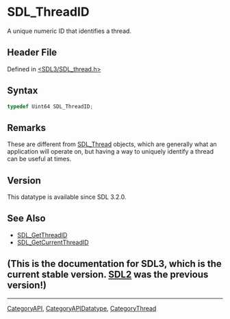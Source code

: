 # SDL_ThreadID

A unique numeric ID that identifies a thread.

## Header File

Defined in [<SDL3/SDL_thread.h>](https://github.com/libsdl-org/SDL/blob/main/include/SDL3/SDL_thread.h)

## Syntax

```c
typedef Uint64 SDL_ThreadID;
```

## Remarks

These are different from [SDL_Thread](SDL_Thread) objects, which are
generally what an application will operate on, but having a way to uniquely
identify a thread can be useful at times.

## Version

This datatype is available since SDL 3.2.0.

## See Also

- [SDL_GetThreadID](SDL_GetThreadID)
- [SDL_GetCurrentThreadID](SDL_GetCurrentThreadID)


## (This is the documentation for SDL3, which is the current stable version. [SDL2](https://wiki.libsdl.org/SDL2/) was the previous version!)



----
[CategoryAPI](CategoryAPI), [CategoryAPIDatatype](CategoryAPIDatatype), [CategoryThread](CategoryThread)

